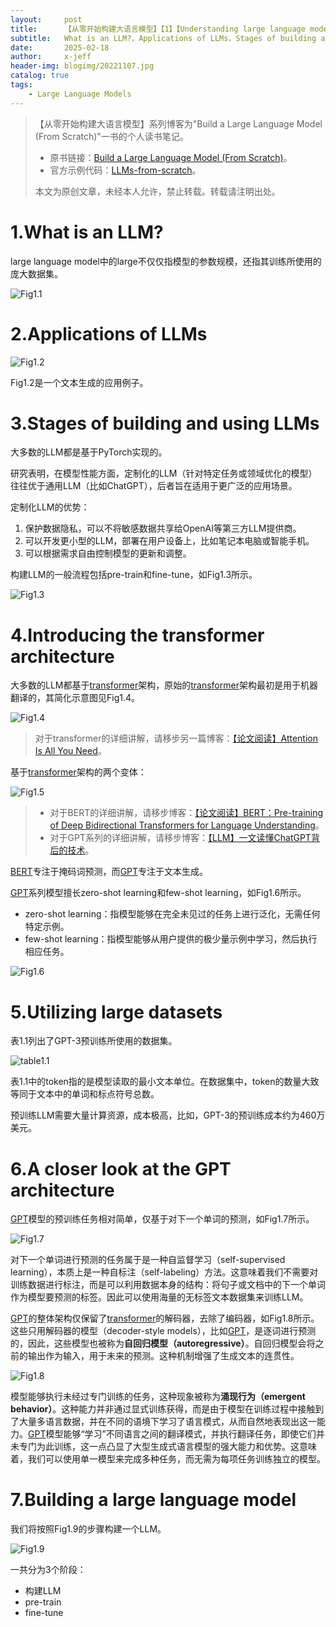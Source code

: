 ```yaml
---
layout:     post
title:      【从零开始构建大语言模型】【1】【Understanding large language models】
subtitle:   What is an LLM?，Applications of LLMs，Stages of building and using LLMs，Introducing the transformer architecture，Utilizing large datasets，A closer look at the GPT architecture，Building a large language model
date:       2025-02-18
author:     x-jeff
header-img: blogimg/20221107.jpg
catalog: true
tags:
    - Large Language Models
---
```

>【从零开始构建大语言模型】系列博客为"Build a Large Language Model (From Scratch)"一书的个人读书笔记。
>
>* 原书链接：[Build a Large Language Model (From Scratch)](https://www.amazon.com/Build-Large-Language-Model-Scratch/dp/1633437167?crid=228R4JI0P0QFR&dib=eyJ2IjoiMSJ9.XvZyIer9iV133BWXqNiVt_OOJXZheO54dvZtQly8MC25PNYZrN3OWsGLjbg3I0G9hI3LkjwhsORxvHIob3nvCZFgdSSQEFe07VkehijGxT03n4Amdw7lnXxnsOUuWXeglfHnewCcV3DjL9zWHELfh5DG1ZErzFym3S6ZxSuFzNvoPkaq0uDlD_CKwqHdC0KM_RdvIqF0_2RudgvzRli0V155KkusHRck3pG7ybp5VyqKDC_GgL_MEywLwLhFgX6kOCgV6Rq90eTgSHFd6ac8krpIYjsHWe6H3IXbfKGvMXc.473O1-iUZC0z2hdx8L5Z5ZTNxtNV9gNPw_mE7QZ5Y90&dib_tag=se&keywords=raschka&qid=1730250834&sprefix=raschk,aps,162&sr=8-1&linkCode=sl1&tag=rasbt03-20&linkId=84ee23afbd12067e4098443718842dac&language=en_US&ref_=as_li_ss_tl)。
>* 官方示例代码：[LLMs-from-scratch](https://github.com/rasbt/LLMs-from-scratch)。
>
>本文为原创文章，未经本人允许，禁止转载。转载请注明出处。

# 1.What is an LLM?

large language model中的large不仅仅指模型的参数规模，还指其训练所使用的庞大数据集。

![Fig1.1](https://xjeffblogimg.oss-cn-beijing.aliyuncs.com/BLOGIMG/BlogImage/LLMsFromScratch/1/1.png)

# 2.Applications of LLMs

![Fig1.2](https://xjeffblogimg.oss-cn-beijing.aliyuncs.com/BLOGIMG/BlogImage/LLMsFromScratch/1/2.png)

Fig1.2是一个文本生成的应用例子。

# 3.Stages of building and using LLMs

大多数的LLM都是基于PyTorch实现的。

研究表明，在模型性能方面，定制化的LLM（针对特定任务或领域优化的模型）往往优于通用LLM（比如ChatGPT），后者旨在适用于更广泛的应用场景。

定制化LLM的优势：

1. 保护数据隐私，可以不将敏感数据共享给OpenAI等第三方LLM提供商。
2. 可以开发更小型的LLM，部署在用户设备上，比如笔记本电脑或智能手机。
3. 可以根据需求自由控制模型的更新和调整。

构建LLM的一般流程包括pre-train和fine-tune，如Fig1.3所示。

![Fig1.3](https://xjeffblogimg.oss-cn-beijing.aliyuncs.com/BLOGIMG/BlogImage/LLMsFromScratch/1/3.png)

# 4.Introducing the transformer architecture

大多数的LLM都基于[transformer](https://shichaoxin.com/2022/03/26/%E8%AE%BA%E6%96%87%E9%98%85%E8%AF%BB-Attention-Is-All-You-Need/)架构，原始的[transformer](https://shichaoxin.com/2022/03/26/%E8%AE%BA%E6%96%87%E9%98%85%E8%AF%BB-Attention-Is-All-You-Need/)架构最初是用于机器翻译的，其简化示意图见Fig1.4。

![Fig1.4](https://xjeffblogimg.oss-cn-beijing.aliyuncs.com/BLOGIMG/BlogImage/LLMsFromScratch/1/4.png)

>对于transformer的详细讲解，请移步另一篇博客：[【论文阅读】Attention Is All You Need](https://shichaoxin.com/2022/03/26/%E8%AE%BA%E6%96%87%E9%98%85%E8%AF%BB-Attention-Is-All-You-Need/)。

基于[transformer](https://shichaoxin.com/2022/03/26/%E8%AE%BA%E6%96%87%E9%98%85%E8%AF%BB-Attention-Is-All-You-Need/)架构的两个变体：

![Fig1.5](https://xjeffblogimg.oss-cn-beijing.aliyuncs.com/BLOGIMG/BlogImage/LLMsFromScratch/1/5.png)

>* 对于BERT的详细讲解，请移步博客：[【论文阅读】BERT：Pre-training of Deep Bidirectional Transformers for Language Understanding](https://shichaoxin.com/2024/08/12/%E8%AE%BA%E6%96%87%E9%98%85%E8%AF%BB-BERT-Pre-training-of-Deep-Bidirectional-Transformers-for-Language-Understanding/)。
>* 对于GPT系列的详细讲解，请移步博客：[【LLM】一文读懂ChatGPT背后的技术](https://shichaoxin.com/2024/03/20/LLM-%E4%B8%80%E6%96%87%E8%AF%BB%E6%87%82ChatGPT%E8%83%8C%E5%90%8E%E7%9A%84%E6%8A%80%E6%9C%AF/)。

[BERT](https://shichaoxin.com/2024/08/12/%E8%AE%BA%E6%96%87%E9%98%85%E8%AF%BB-BERT-Pre-training-of-Deep-Bidirectional-Transformers-for-Language-Understanding/)专注于掩码词预测，而[GPT](https://shichaoxin.com/2024/03/20/LLM-%E4%B8%80%E6%96%87%E8%AF%BB%E6%87%82ChatGPT%E8%83%8C%E5%90%8E%E7%9A%84%E6%8A%80%E6%9C%AF/)专注于文本生成。

[GPT](https://shichaoxin.com/2024/03/20/LLM-%E4%B8%80%E6%96%87%E8%AF%BB%E6%87%82ChatGPT%E8%83%8C%E5%90%8E%E7%9A%84%E6%8A%80%E6%9C%AF/)系列模型擅长zero-shot learning和few-shot learning，如Fig1.6所示。

* zero-shot learning：指模型能够在完全未见过的任务上进行泛化，无需任何特定示例。
* few-shot learning：指模型能够从用户提供的极少量示例中学习，然后执行相应任务。

![Fig1.6](https://xjeffblogimg.oss-cn-beijing.aliyuncs.com/BLOGIMG/BlogImage/LLMsFromScratch/1/6.png)

# 5.Utilizing large datasets

表1.1列出了GPT-3预训练所使用的数据集。

![table1.1](https://xjeffblogimg.oss-cn-beijing.aliyuncs.com/BLOGIMG/BlogImage/LLMsFromScratch/1/7.png)

表1.1中的token指的是模型读取的最小文本单位。在数据集中，token的数量大致等同于文本中的单词和标点符号总数。

预训练LLM需要大量计算资源，成本极高，比如，GPT-3的预训练成本约为460万美元。

# 6.A closer look at the GPT architecture

[GPT](https://shichaoxin.com/2024/03/20/LLM-%E4%B8%80%E6%96%87%E8%AF%BB%E6%87%82ChatGPT%E8%83%8C%E5%90%8E%E7%9A%84%E6%8A%80%E6%9C%AF/)模型的预训练任务相对简单，仅基于对下一个单词的预测，如Fig1.7所示。

![Fig1.7](https://xjeffblogimg.oss-cn-beijing.aliyuncs.com/BLOGIMG/BlogImage/LLMsFromScratch/1/8.png)

对下一个单词进行预测的任务属于是一种自监督学习（self-supervised learning），本质上是一种自标注（self-labeling）方法。这意味着我们不需要对训练数据进行标注，而是可以利用数据本身的结构：将句子或文档中的下一个单词作为模型要预测的标签。因此可以使用海量的无标签文本数据集来训练LLM。

[GPT](https://shichaoxin.com/2024/03/20/LLM-%E4%B8%80%E6%96%87%E8%AF%BB%E6%87%82ChatGPT%E8%83%8C%E5%90%8E%E7%9A%84%E6%8A%80%E6%9C%AF/)的整体架构仅保留了[transformer](https://shichaoxin.com/2022/03/26/%E8%AE%BA%E6%96%87%E9%98%85%E8%AF%BB-Attention-Is-All-You-Need/)的解码器，去除了编码器，如Fig1.8所示。这些只用解码器的模型（decoder-style models），比如[GPT](https://shichaoxin.com/2024/03/20/LLM-%E4%B8%80%E6%96%87%E8%AF%BB%E6%87%82ChatGPT%E8%83%8C%E5%90%8E%E7%9A%84%E6%8A%80%E6%9C%AF/)，是逐词进行预测的，因此，这些模型也被称为**自回归模型（autoregressive）**。自回归模型会将之前的输出作为输入，用于未来的预测。这种机制增强了生成文本的连贯性。

![Fig1.8](https://xjeffblogimg.oss-cn-beijing.aliyuncs.com/BLOGIMG/BlogImage/LLMsFromScratch/1/9.png)

模型能够执行未经过专门训练的任务，这种现象被称为**涌现行为（emergent behavior）**。这种能力并非通过显式训练获得，而是由于模型在训练过程中接触到了大量多语言数据，并在不同的语境下学习了语言模式，从而自然地表现出这一能力。[GPT](https://shichaoxin.com/2024/03/20/LLM-%E4%B8%80%E6%96%87%E8%AF%BB%E6%87%82ChatGPT%E8%83%8C%E5%90%8E%E7%9A%84%E6%8A%80%E6%9C%AF/)模型能够“学习”不同语言之间的翻译模式，并执行翻译任务，即使它们并未专门为此训练，这一点凸显了大型生成式语言模型的强大能力和优势。这意味着，我们可以使用单一模型来完成多种任务，而无需为每项任务训练独立的模型。

# 7.Building a large language model

我们将按照Fig1.9的步骤构建一个LLM。

![Fig1.9](https://xjeffblogimg.oss-cn-beijing.aliyuncs.com/BLOGIMG/BlogImage/LLMsFromScratch/1/10.png)

一共分为3个阶段：

* 构建LLM
* pre-train
* fine-tune
